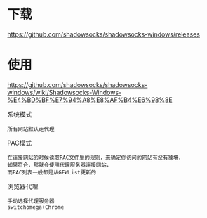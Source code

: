 

# 下载

https://github.com/shadowsocks/shadowsocks-windows/releases

# 使用

https://github.com/shadowsocks/shadowsocks-windows/wiki/Shadowsocks-Windows-%E4%BD%BF%E7%94%A8%E8%AF%B4%E6%98%8E


系统模式

    所有网站默认走代理

PAC模式
    
    在连接网站的时候读取PAC文件里的规则，来确定你访问的网站有没有被墙，
    如果符合，那就会使用代理服务器连接网站，
    而PAC列表一般都是从GFWList更新的
        

浏览器代理   

    手动选择代理服务器
    switchomega+Chrome 

